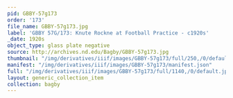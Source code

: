 ```yaml
---
pid: GBBY-57g173
order: '173'
file_name: GBBY-57g173.jpg
label: 'GBBY 57G/173: Knute Rockne at Football Practice - c1920s'
_date: 1920s
object_type: glass plate negative
source: http://archives.nd.edu/Bagby/GBBY-57g173.jpg
thumbnail: "/img/derivatives/iiif/images/GBBY-57g173/full/250,/0/default.jpg"
manifest: "/img/derivatives/iiif/images/GBBY-57g173/manifest.json"
full: "/img/derivatives/iiif/images/GBBY-57g173/full/1140,/0/default.jpg"
layout: generic_collection_item
collection: bagby
---
```

